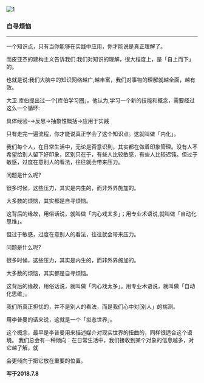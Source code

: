 ![1](http://t1.aixinxi.net/o_1cubqklfoith1tfa1cj510mb1bia.jpg-w.jpg)

### 自寻烦恼
---
一个知识点，只有当你能够在实践中应用，你才能说是真正理解了。

而皮亚杰的建构主义告诉我们:我们对知识的理解，很大程度上，是「自上而下」的。

也就是说:我们大脑中的知识网络越广,越丰富，我们对事物的理解就越全面，越有效。

大卫.库伯提出过一个[库伯学习圈」。他认为,学习一个新的技能和概念，需要经过这么一个循环:

具体经验-→反思→抽象性概括→应用于实践

只有走完一遍流程，你才能说真正学会了这个知识点。这就叫做「内化」。

我们每个人，在日常生活中，无论是否意识到，其实都在做着印象管理。没有人不希望给别人留下好印象，区别只在于，有些人比较敏感，有些人比较迟钝。但过于敏感，过度在意别人的看法，往往就会带来压力。

问题是什么呢?

很多时候，这些压力，其实是内生的，而非外界施加的。

大多数的烦恼，其实都是自寻烦恼。

这背后的缘故，用俗话说，就叫做「内心戏太多」；用专业术语说,就叫做「自动化思维」。

但过于敏感，过度在意别人的看法，往往就会带来压力。

问题是什么呢?

很多时候，这些压力，其实是内生的，而非外界施加的。

大多数的烦恼，其实都是自寻烦恼。

这背后的缘故，用俗话说，就叫做「内心戏太多」。用专业术语说，就叫做「自动化思维」。


我们所真正担忧的，并不是别人的看法，而是我们心中对[别人」的揣测。

用李普曼的话来说，这就是一个「拟态世界」。

这个概念，最早是李普曼用来描述媒介对现实世界的扭曲的，同样很适合这个语境。
我们总会有一种倾向：在日常生活中，我们接收到某个对象的信息越多，对它越了解，就

会更倾向于把它放在重要的位置。

**写于2018.7.8**
